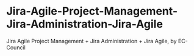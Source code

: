 # Jira-Agile-Project-Management-Jira-Administration-Jira-Agile
Jira Agile Project Management + Jira Administration + Jira Agile, by EC-Council
